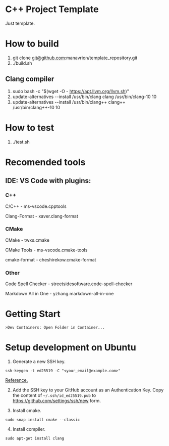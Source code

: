 # С++ Project Template
Just template.

# How to build

1. git clone git@github.com:manavrion/template_repository.git
2. ./build.sh

## Clang compiler

1. sudo bash -c "$(wget -O - https://apt.llvm.org/llvm.sh)"
2. update-alternatives --install /usr/bin/clang clang /usr/bin/clang-10 10
3. update-alternatives --install /usr/bin/clang++ clang++ /usr/bin/clang++-10 10

# How to test

1. ./test.sh

# Recomended tools

## IDE: VS Code with plugins:

### C++

C/C++ - ms-vscode.cpptools

Clang-Format - xaver.clang-format

### CMake

CMake - twxs.cmake

CMake Tools - ms-vscode.cmake-tools

cmake-format - cheshirekow.cmake-format

### Other

Code Spell Checker - streetsidesoftware.code-spell-checker

Markdown All in One - yzhang.markdown-all-in-one

# Getting Start

```
>Dev Containers: Open Folder in Container...
```

# Setup development on Ubuntu

1. Generate a new SSH key.
```
ssh-keygen -t ed25519 -C "<your_email@example.com>"
```
[Reference.](https://docs.github.com/en/authentication/connecting-to-github-with-ssh/generating-a-new-ssh-key-and-adding-it-to-the-ssh-agent#generating-a-new-ssh-key)

2. Add the SSH key to your GitHub account as an Authentication Key.
Copy the content of `~/.ssh/id_ed25519.pub` to https://github.com/settings/ssh/new form.

3. Install cmake.
```
sudo snap install cmake --classic
```

4. Install compiler.
```
sudo apt-get install clang
```

